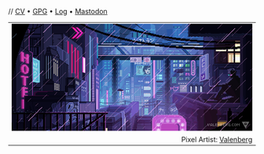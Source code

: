 // [CV](https://wbnns.com/) &bull; [GPG](https://wbnns.com/wbnns.asc) &bull; [Log](https://log.wbnns.com/) &bull; <a rel="me" href="https://m.wbnns.com/@wbnns">Mastodon</a>
<table align="center">
  <tr>
    <td width="100%" align="center">
      <a href="https://wbnns.com/">
        <img src="https://github.com/wbnns/wbnns/raw/master/hello.gif">
      </a>
    </td>
  </tr>
  <tr>
    <td width="100%" align="right">
      Pixel Artist: <a href="https://www.deviantart.com/valenberg">Valenberg</a>
    </td>
  </tr>
</table>
